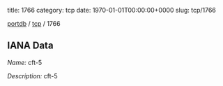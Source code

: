 title: 1766
category: tcp
date: 1970-01-01T00:00:00+0000
slug: tcp/1766

[portdb](/) / [tcp](/category/tcp.html) / 1766


## IANA Data

_Name:_ cft-5

_Description:_ cft-5

